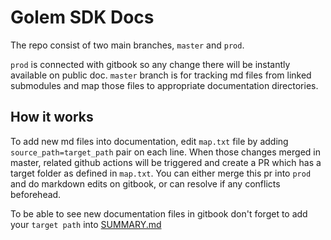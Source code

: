 # Golem SDK Docs

The repo consist of two main branches, `master` and `prod`. 

`prod` is connected with gitbook so any change there will be instantly available on public doc.
`master` branch is for tracking md files from linked submodules and map those files to appropriate documentation directories.

## How it works

To add new md files into documentation, edit `map.txt` file by adding `source_path=target_path` pair on each line. When those changes merged in master, related github actions will be triggered and create a PR which has a target folder as defined in `map.txt`. You can either merge this pr into `prod` and do markdown edits on gitbook, or can resolve if any conflicts beforehead.

To be able to see new documentation files in gitbook don't forget to add your `target path` into [SUMMARY.md](./SUMMARY.md)
